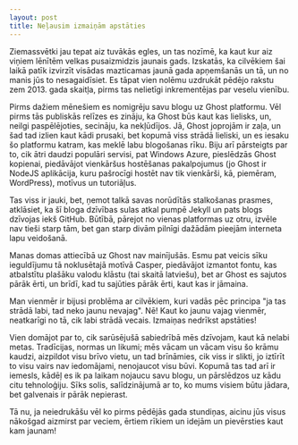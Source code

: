 ```yaml
---
layout: post
title: Neļausim izmaiņām apstāties
---
```


Ziemassvētki jau tepat aiz tuvākās egles, un tas nozīmē, ka kaut kur aiz viņiem lēnītēm velkas pusaizmidzis jaunais gads. Izskatās, ka cilvēkiem šai laikā patīk izvirzīt visādas mazticamas jaunā gada apņemšanās un tā, un no manis jūs to nesagaidīsiet. Es tāpat vien nolēmu uzdrukāt pēdējo rakstu zem 2013. gada skaitļa, pirms tas nelietīgi inkrementējas par veselu vienību.

Pirms dažiem mēnešiem es nomigrēju savu blogu uz Ghost platformu. Vēl pirms tās publiskās relīzes es zināju, ka Ghost būs kaut kas lielisks, un, neilgi paspēlējoties, secināju, ka nekļūdījos. Jā, Ghost joprojām ir zaļa, un šad tad izlien kaut kādi prusaki, bet kopumā viss strādā lieliski, un es iesaku šo platformu katram, kas meklē labu blogošanas rīku. Biju arī pārsteigts par to, cik ātri daudzi populāri servisi, pat Windows Azure, pieslēdzās Ghost kopienai, piedāvājot vienkāršus hostēšanas pakalpojumus (jo Ghost ir NodeJS aplikācija, kuru pašrocīgi hostēt nav tik vienkārši, kā, piemēram, WordPress), motīvus un tutoriāļus.

Tas viss ir jauki, bet, ņemot talkā savas norūdītās stalkošanas prasmes, atklāsiet, ka šī bloga dzīvības sulas atkal pumpē Jekyll un pats blogs dzīvojas iekš GitHub. Būtībā, pārejot no vienas platformas uz otru, izvēle nav tieši starp tām, bet gan starp divām pilnīgi dažādām pieejām interneta lapu veidošanā.

Manas domas attiecībā uz Ghost nav mainījušās. Esmu pat veicis sīku ieguldījumu tā noklusētajā motīvā Casper, piedāvājot izmantot fontu, kas atbalstītu plašāku valodu klāstu (tai skaitā latviešu), bet ar Ghost es sajutos pārāk ērti, un brīdī, kad tu sajūties pārāk ērti, kaut kas ir jāmaina.

Man vienmēr ir bijusi problēma ar cilvēkiem, kuri vadās pēc principa "ja tas strādā labi, tad neko jaunu nevajag". Nē! Kaut ko jaunu vajag vienmēr, neatkarīgi no tā, cik labi strādā vecais. Izmaiņas nedrīkst apstāties!

Vien domājot par to, cik sarūsējušā sabiedrībā mēs dzīvojam, kaut kā nelabi metas. Tradīcijas, normas un likumi; mēs vācam un vācam visu šo krāmu kaudzi, aizpildot visu brīvo vietu, un tad brīnāmies, cik viss ir slikti, jo iztīrīt to visu vairs nav iedomājami, nenojaucot visu būvi. Kopumā tas tad arī ir iemesls, kādēļ es ik pa laikam nojaucu savu blogu, un pārslēdzos uz kādu citu tehnoloģiju. Sīks solis, salīdzinājumā ar to, ko mums visiem būtu jādara, bet galvenais ir pārāk nepierast.

Tā nu, ja neiedrukāšu vēl ko pirms pēdējās gada stundiņas, aicinu jūs visus nākošgad aizmirst par veciem, ērtiem rīkiem un idejām un pievērsties kaut kam jaunam!
